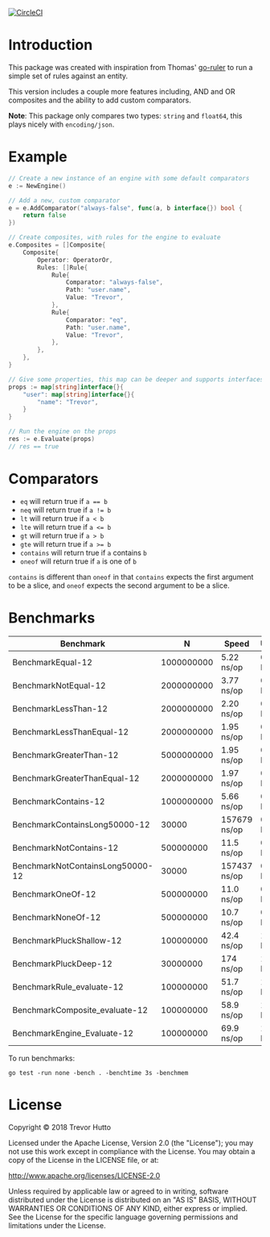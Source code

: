 [![CircleCI](https://circleci.com/gh/huttotw/grules/tree/master.svg?style=svg)](https://circleci.com/gh/huttotw/grules/tree/master)

# Introduction
This package was created with inspiration from Thomas' [go-ruler](https://github.com/hopkinsth/go-ruler) to run a simple set of rules against an entity.

This version includes a couple more features including, AND and OR composites and the ability to add custom comparators.

**Note**: This package only compares two types: `string` and `float64`, this plays nicely with `encoding/json`.

# Example
```go
// Create a new instance of an engine with some default comparators
e := NewEngine()

// Add a new, custom comparator
e = e.AddComparator("always-false", func(a, b interface{}) bool {
    return false
})

// Create composites, with rules for the engine to evaluate
e.Composites = []Composite{
    Composite{
        Operator: OperatorOr,
        Rules: []Rule{
            Rule{
                Comparator: "always-false",
                Path: "user.name",
                Value: "Trevor",
            },
            Rule{
                Comparator: "eq",
                Path: "user.name",
                Value: "Trevor",
            },
        },
    },
}

// Give some properties, this map can be deeper and supports interfaces
props := map[string]interface{}{
    "user": map[string]interface{}{
        "name": "Trevor",
    }
}

// Run the engine on the props
res := e.Evaluate(props)
// res == true
```

# Comparators
* `eq` will return true if `a == b`
* `neq` will return true if `a != b`
* `lt` will return true if `a < b`
* `lte` will return true if `a <= b`
* `gt` will return true if `a > b`
* `gte` will return true if `a >= b`
* `contains` will return true if `a` contains `b`
* `oneof` will return true if `a` is one of `b`

`contains` is different than `oneof` in that `contains` expects the first argument to be a slice, and `oneof` expects the second argument to be a slice.

# Benchmarks

|Benchmark|N|Speed|Used|Allocs|
|---------|----------|-----|------|------|
|BenchmarkEqual-12|1000000000|5.22 ns/op|0 B/op|0 allocs/op|
|BenchmarkNotEqual-12|2000000000|3.77 ns/op|0 B/op|0 allocs/op|
|BenchmarkLessThan-12|2000000000|2.20 ns/op|0 B/op|0 allocs/op|
|BenchmarkLessThanEqual-12|2000000000|1.95 ns/op|0 B/op|0 allocs/op|
|BenchmarkGreaterThan-12|5000000000|1.95 ns/op|0 B/op|0 allocs/op|
|BenchmarkGreaterThanEqual-12|2000000000|1.97 ns/op|0 B/op|0 allocs/op|
|BenchmarkContains-12|1000000000|5.66 ns/op|0 B/op|0 allocs/op|
|BenchmarkContainsLong50000-12|30000|157679 ns/op|0 B/op|0 allocs/op|
|BenchmarkNotContains-12|500000000|11.5 ns/op|0 B/op|0 allocs/op|
|BenchmarkNotContainsLong50000-12|30000|157437 ns/op|0 B/op|0 allocs/op|
|BenchmarkOneOf-12|500000000|11.0 ns/op|0 B/op|0 allocs/op|
|BenchmarkNoneOf-12|500000000|10.7 ns/op|0 B/op|0 allocs/op|
|BenchmarkPluckShallow-12|100000000|42.4 ns/op|16 B/op|1 allocs/op|
|BenchmarkPluckDeep-12|30000000|174 ns/op|112 B/op|1 allocs/op|
|BenchmarkRule_evaluate-12|100000000|51.7 ns/op|16 B/op|1 allocs/op|
|BenchmarkComposite_evaluate-12|100000000|58.9 ns/op|16 B/op|1 allocs/op|
|BenchmarkEngine_Evaluate-12|100000000|69.9 ns/op|16 B/op|1 allocs/op|

To run benchmarks:
```
go test -run none -bench . -benchtime 3s -benchmem
```

# License

Copyright &copy; 2018 Trevor Hutto

Licensed under the Apache License, Version 2.0 (the "License"); you may not use this work except in compliance with the License. You may obtain a copy of the License in the LICENSE file, or at:

http://www.apache.org/licenses/LICENSE-2.0

Unless required by applicable law or agreed to in writing, software distributed under the License is distributed on an "AS IS" BASIS, WITHOUT WARRANTIES OR CONDITIONS OF ANY KIND, either express or implied. See the License for the specific language governing permissions and limitations under the License.